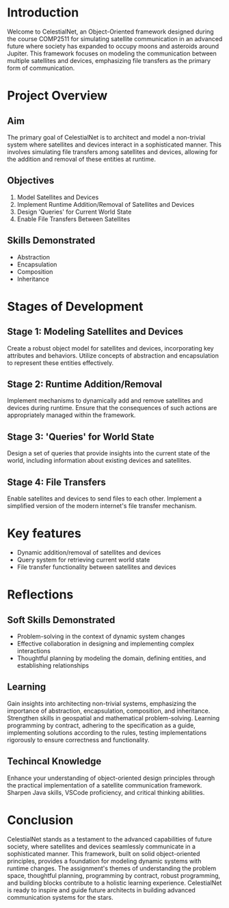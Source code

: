 # Introduction

Welcome to CelestialNet, an Object-Oriented framework designed during the course COMP2511 for simulating satellite communication in an advanced future where society has expanded to occupy moons and asteroids around Jupiter. This framework focuses on modeling the communication between multiple satellites and devices, emphasizing file transfers as the primary form of communication.

# Project Overview

## Aim
The primary goal of CelestialNet is to architect and model a non-trivial system where satellites and devices interact in a sophisticated manner. This involves simulating file transfers among satellites and devices, allowing for the addition and removal of these entities at runtime.

## Objectives
1. Model Satellites and Devices
2. Implement Runtime Addition/Removal of Satellites and Devices
3. Design 'Queries' for Current World State
4. Enable File Transfers Between Satellites

## Skills Demonstrated
- Abstraction
- Encapsulation
- Composition
- Inheritance

# Stages of Development
## Stage 1: Modeling Satellites and Devices
Create a robust object model for satellites and devices, incorporating key attributes and behaviors. Utilize concepts of abstraction and encapsulation to represent these entities effectively.

## Stage 2: Runtime Addition/Removal
Implement mechanisms to dynamically add and remove satellites and devices during runtime. Ensure that the consequences of such actions are appropriately managed within the framework.

## Stage 3: 'Queries' for World State
Design a set of queries that provide insights into the current state of the world, including information about existing devices and satellites.

## Stage 4: File Transfers
Enable satellites and devices to send files to each other. Implement a simplified version of the modern internet's file transfer mechanism.

# Key features
- Dynamic addition/removal of satellites and devices
- Query system for retrieving current world state
- File transfer functionality between satellites and devices

# Reflections

## Soft Skills Demonstrated
- Problem-solving in the context of dynamic system changes
- Effective collaboration in designing and implementing complex interactions
- Thoughtful planning by modeling the domain, defining entities, and establishing relationships

## Learning
Gain insights into architecting non-trivial systems, emphasizing the importance of abstraction, encapsulation, composition, and inheritance. Strengthen skills in geospatial and mathematical problem-solving. Learning programming by contract, adhering to the specification as a guide, implementing solutions according to the rules, testing implementations rigorously to ensure correctness and functionality.

## Techincal Knowledge
Enhance your understanding of object-oriented design principles through the practical implementation of a satellite communication framework. Sharpen Java skills, VSCode proficiency, and critical thinking abilities.

# Conclusion
CelestialNet stands as a testament to the advanced capabilities of future society, where satellites and devices seamlessly communicate in a sophisticated manner. This framework, built on solid object-oriented principles, provides a foundation for modeling dynamic systems with runtime changes. The assignment's themes of understanding the problem space, thoughtful planning, programming by contract, robust programming, and building blocks contribute to a holistic learning experience. CelestialNet is ready to inspire and guide future architects in building advanced communication systems for the stars.
